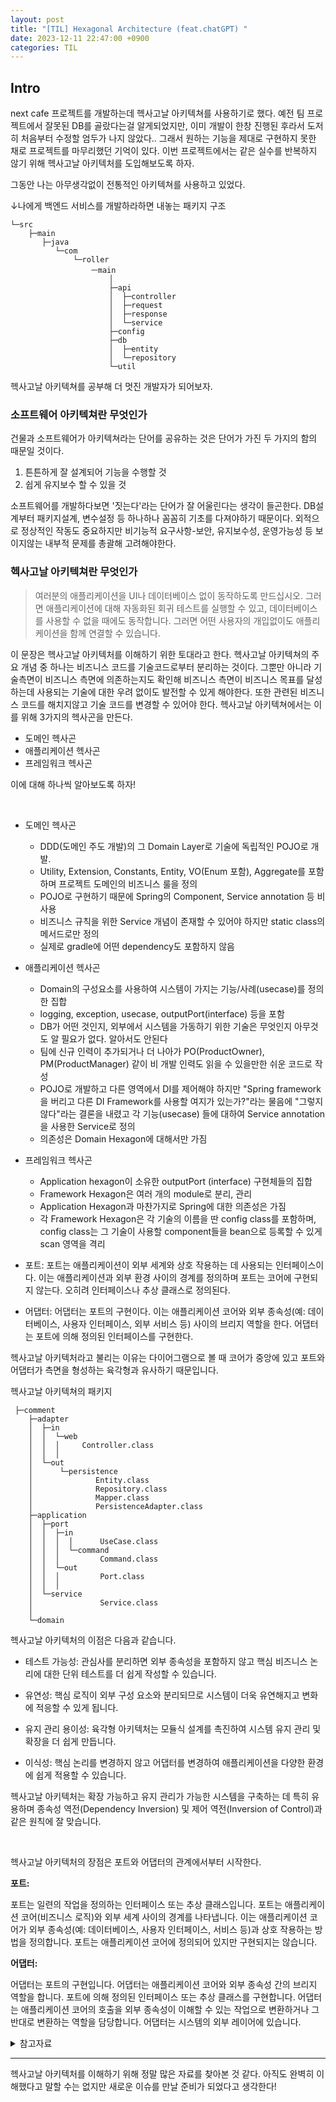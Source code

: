 ```yaml
---
layout: post
title: "[TIL] Hexagonal Architecture (feat.chatGPT) "
date: 2023-12-11 22:47:00 +0900
categories: TIL
---
```


## Intro

next cafe 프로젝트를 개발하는데 헥사고날 아키텍쳐를 사용하기로 했다. 예전 팀 프로젝트에서 잘못된 DB를 골랐다는걸 알게되었지만, 이미 개발이 한창 진행된 후라서 도저히 처음부터 수정할 엄두가 나지 않았다.. 그래서 원하는 기능을 제대로 구현하지 못한 채로 프로젝트를 마무리했던 기억이 있다. 이번 프로젝트에서는 같은 실수를 반복하지 않기 위해 헥사고날 아키텍처를 도입해보도록 하자.
<br>

그동안 나는 아무생각없이 전통적인 아키텍쳐를 사용하고 있었다.

↓나에게 백엔드 서비스를 개발하라하면 내놓는 패키지 구조

```
└─src
    ├─main
       ├─java
          └─com
              └─roller
                  ㅡmain
                      │
                      ├─api
                      │  ├─controller
                      │  ├─request
                      │  ├─response
                      │  └─service
                      ├─config
                      ├─db
                      │  ├─entity
                      │  └─repository
                      └─util

```

헥사고날 아키텍쳐를 공부해 더 멋진 개발자가 되어보자.

### 소프트웨어 아키텍쳐란 무엇인가

건물과 소프트웨어가 아키텍쳐라는 단어를 공유하는 것은 단어가 가진 두 가지의 함의 때문일 것이다.

1. 튼튼하게 잘 설계되어 기능을 수행할 것
2. 쉽게 유지보수 할 수 있을 것

소프트웨어를 개발하다보면 '짓는다'라는 단어가 잘 어울린다는 생각이 들곤한다. DB설계부터 패키지설계, 변수설정 등 하나하나 꼼꼼히 기초를 다져야하기 때문이다. 외적으로 정상적인 작동도 중요하지만 비기능적 요구사항-보안, 유지보수성, 운영가능성 등 보이지않는 내부적 문제를 총괄해 고려해야한다.

### 헥사고날 아키텍쳐란 무엇인가

> 여러분의 애플리케이션을 UI나 데이터베이스 없이 동작하도록 만드십시오. 그러면 애플리케이션에 대해 자동화된 회귀 테스트를 실행할 수 있고, 데이터베이스를 사용할 수 없을 때에도 동작합니다. 그러면 어떤 사용자의 개입없이도 애플리케이션을 함께 연결할 수 있습니다.

이 문장은 헥사고날 아키텍처를 이해하기 위한 토대라고 한다.
헥사고날 아키텍쳐의 주요 개념 중 하나는 비즈니스 코드를 기술코드로부터 분리하는 것이다. 그뿐만 아니라 기술측면이 비즈니스 측면에 의존하는지도 확인해 비즈니스 측면이 비즈니스 목표를 달성하는데 사용되는 기술에 대한 우려 없이도 발전할 수 있게 해야한다. 또한 관련된 비즈니스 코드를 해치지않고 기술 코드를 변경할 수 있어야 한다.
헥사고날 아키텍쳐에서는 이를 위해 3가지의 헥사곤을 만든다.

- 도메인 헥사곤
- 애플리케이션 헥사곤
- 프레임워크 헥사곤

이에 대해 하나씩 알아보도록 하자!

<br>

- 도메인 헥사곤

  - DDD(도메인 주도 개발)의 그 Domain Layer로 기술에 독립적인 POJO로 개발.
  - Utility, Extension, Constants, Entity, VO(Enum 포함), Aggregate를 포함하며 프로젝트 도메인의 비즈니스 룰을 정의
  - POJO로 구현하기 때문에 Spring의 Component, Service annotation 등 비사용
  - 비즈니스 규칙을 위한 Service 개념이 존재할 수 있어야 하지만 static class의 메서드로만 정의
  - 실제로 gradle에 어떤 dependency도 포함하지 않음

- 애플리케이션 헥사곤
  - Domain의 구성요소를 사용하여 시스템이 가지는 기능/사례(usecase)를 정의한 집합
  - logging, exception, usecase, outputPort(interface) 등을 포함
  - DB가 어떤 것인지, 외부에서 시스템을 가동하기 위한 기술은 무엇인지 아무것도 알 필요가 없다. 알아서도 안된다
  - 팀에 신규 인력이 추가되거나 더 나아가 PO(ProductOwner), PM(ProductManager) 같이 비 개발 인력도 읽을 수 있을만한 쉬운 코드로 작성
  - POJO로 개발하고 다른 영역에서 DI를 제어해야 하지만 "Spring framework을 버리고 다른 DI Framework를 사용할 여지가 있는가?"라는 물음에 "그렇지 않다"라는 결론을 내렸고 각 기능(usecase) 들에 대하여 Service annotation을 사용한 Service로 정의
  - 의존성은 Domain Hexagon에 대해서만 가짐
- 프레임워크 헥사곤

  - Application hexagon이 소유한 outputPort (interface) 구현체들의 집합
  - Framework Hexagon은 여러 개의 module로 분리, 관리
  - Application Hexagon과 마찬가지로 Spring에 대한 의존성은 가짐
  - 각 Framework Hexagon은 각 기술의 이름을 딴 config class를 포함하며, config class는 그 기술이 사용할 component들을 bean으로 등록할 수 있게 scan 영역을 격리

- 포트: 포트는 애플리케이션이 외부 세계와 상호 작용하는 데 사용되는 인터페이스이다. 이는 애플리케이션과 외부 환경 사이의 경계를 정의하며 포트는 코어에 구현되지 않는다. 오히려 인터페이스나 추상 클래스로 정의된다.

- 어댑터: 어댑터는 포트의 구현이다. 이는 애플리케이션 코어와 외부 종속성(예: 데이터베이스, 사용자 인터페이스, 외부 서비스 등) 사이의 브리지 역할을 한다. 어댑터는 포트에 의해 정의된 인터페이스를 구현한다.

헥사고날 아키텍처라고 불리는 이유는 다이어그램으로 볼 때 코어가 중앙에 있고 포트와 어댑터가 측면을 형성하는 육각형과 유사하기 때문입니다.

헥사고날 아키텍쳐의 패키지

```
 ├─comment
    ├─adapter
    │  ├─in
    │  │  └─web
    │  │  │     Controller.class
    │  │  │
    │  └─out
    │      └─persistence
    │              Entity.class
    │              Repository.class
    │              Mapper.class
    │              PersistenceAdapter.class
    ├─application
    │  ├─port
    │  │  ├─in
    │  │  │  │      UseCase.class
    │  │  │  └─command
    │  │  │         Command.class
    │  │  └─out
    │  │  │         Port.class
    │  │  │
    │  └─service
    │               Service.class
    │
    └─domain
```

헥사고날 아키텍처의 이점은 다음과 같습니다.

- 테스트 가능성: 관심사를 분리하면 외부 종속성을 포함하지 않고 핵심 비즈니스 논리에 대한 단위 테스트를 더 쉽게 작성할 수 있습니다.

- 유연성: 핵심 로직이 외부 구성 요소와 분리되므로 시스템이 더욱 유연해지고 변화에 적응할 수 있게 됩니다.

- 유지 관리 용이성: 육각형 아키텍처는 모듈식 설계를 촉진하여 시스템 유지 관리 및 확장을 더 쉽게 만듭니다.

- 이식성: 핵심 논리를 변경하지 않고 어댑터를 변경하여 애플리케이션을 다양한 환경에 쉽게 적용할 수 있습니다.

헥사고날 아키텍처는 확장 가능하고 유지 관리가 가능한 시스템을 구축하는 데 특히 유용하며 종속성 역전(Dependency Inversion) 및 제어 역전(Inversion of Control)과 같은 원칙에 잘 맞습니다.

<br>

헥사고날 아키텍처의 장점은 포트와 어댑터의 관계에서부터 시작한다.

**포트:**

포트는 일련의 작업을 정의하는 인터페이스 또는 추상 클래스입니다.
포트는 애플리케이션 코어(비즈니스 로직)와 외부 세계 사이의 경계를 나타냅니다.
이는 애플리케이션 코어가 외부 종속성(예: 데이터베이스, 사용자 인터페이스, 서비스 등)과 상호 작용하는 방법을 정의합니다.
포트는 애플리케이션 코어에 정의되어 있지만 구현되지는 않습니다.

**어댑터:**

어댑터는 포트의 구현입니다.
어댑터는 애플리케이션 코어와 외부 종속성 간의 브리지 역할을 합니다.
포트에 의해 정의된 인터페이스 또는 추상 클래스를 구현합니다.
어댑터는 애플리케이션 코어의 호출을 외부 종속성이 이해할 수 있는 작업으로 변환하거나 그 반대로 변환하는 역할을 담당합니다.
어댑터는 시스템의 외부 레이어에 있습니다.

<details>
<summary>참고자료</summary>
<div markdown="1">

https://techblog.woowahan.com/12720/
https://youtu.be/saxHxoUeeSw?si=B3c5WKUOAESZaC0G
https://youtu.be/dJ5C4qRqAgA?si=7Ffe3M1TYWaGoXwu

</div>
</details>

---

헥사고날 아키텍처를 이해하기 위해 정말 많은 자료를 찾아본 것 같다. 아직도 완벽히 이해했다고 말할 수는 없지만 새로운 이슈를 만날 준비가 되었다고 생각한다!
